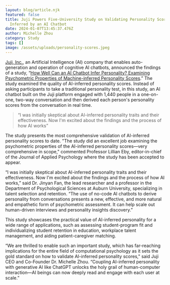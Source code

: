 ```yaml
---
layout: blog/article.njk
featured: false
title: Juji Powers Five-University Study on Validating Personality Scores
  Inferred by an AI Chatbot
date: 2024-01-07T13:45:37.476Z
author: Michelle Zhou
category: Study
tags: []
image: /assets/uploads/personality-scores.jpeg
---
```

[](https://cts.businesswire.com/ct/CT?id=smartlink&url=https%3A%2F%2Fjuji.io%2F&esheet=53288143&newsitemid=20230124005074&lan=en-US&anchor=Juji%2C+Inc.&index=1&md5=a2feb4ff4d6d7180ff9bfa7aeba24657)

[Juji, Inc.](https://cts.businesswire.com/ct/CT?id=smartlink&url=https%3A%2F%2Fjuji.io%2F&esheet=53288143&newsitemid=20230124005074&lan=en-US&anchor=Juji%2C+Inc.&index=1&md5=a2feb4ff4d6d7180ff9bfa7aeba24657), an Artificial Intelligence (AI) company that enables auto-generation and operation of cognitive AI chatbots, announced the findings of a study, “[How Well Can an AI Chatbot Infer Personality? Examining Psychometric Properties of Machine-inferred Personality Scores](https://cts.businesswire.com/ct/CT?id=smartlink&url=https%3A%2F%2Fpsyarxiv.com%2Fpk2b7%2F&esheet=53288143&newsitemid=20230124005074&lan=en-US&anchor=How+Well+Can+an+AI+Chatbot+Infer+Personality%3F+Examining+Psychometric+Properties+of+Machine-inferred+Personality+Scores&index=2&md5=a2885be49fd4de94566372461a0132c0).” The study examined the quality of AI-inferred personality scores. Instead of asking participants to take a traditional personality test, in this study, an AI chatbot built on the Juji platform engaged with 1,440 people in a one-on-one, two-way conversation and then derived each person's personality scores from the conversation in real time.



> “I was initially skeptical about AI-inferred personality traits and their effectiveness. Now I'm excited about the findings and the process of how AI works”



The study presents the most comprehensive validation of AI-inferred personality scores to date. "The study did an excellent job examining the psychometric properties of the AI-inferred personality scores—very comprehensive in scope," commented Professor Lillian Eby, editor-in-chief of the Journal of Applied Psychology where the study has been accepted to appear.

“I was initially skeptical about AI-inferred personality traits and their effectiveness. Now I'm excited about the findings and the process of how AI works,” said Dr. Jinyan Fan, the lead researcher and a professor in the Department of Psychological Sciences at Auburn University, specializing in talent selection and retention. “The use of no-code AI chatbots to derive personality from conversations presents a new, effective, and more natural and empathetic form of psychometric assessment. It can help scale out human-driven interviews and personality insights discovery.”

This study showcases the practical value of AI-inferred personality for a wide range of applications, such as assessing student-program fit and individualizing student retention in education, workplace talent management, and aiding patient-caregiver matching.

“We are thrilled to enable such an important study, which has far-reaching implications for the entire field of computational psychology as it sets the gold standard on how to validate AI-inferred personality scores," said Juji CEO and Co-Founder Dr. Michelle Zhou. “Coupling AI-inferred personality with generative AI like ChatGPT unlocks the holy grail of human-computer interaction—AI beings can now deeply read and engage with each user at scale.”